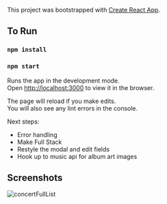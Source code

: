 This project was bootstrapped with [Create React App](https://github.com/facebook/create-react-app).

## To Run

### `npm install`

### `npm start`

Runs the app in the development mode.<br>
Open [http://localhost:3000](http://localhost:3000) to view it in the browser.

The page will reload if you make edits.<br>
You will also see any lint errors in the console.


Next steps:
- Error handling
- Make Full Stack
- Restyle the modal and edit fields
- Hook up to music api for album art images



## Screenshots

![concertFullList](https://user-images.githubusercontent.com/25304578/58132612-bffdeb00-7bef-11e9-9c56-c4eaf2dfcd60.png)

